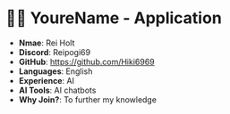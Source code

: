 
#  🧑‍💻 YoureName - Application

- **Nmae**: Rei Holt 
- **Discord**: Reipogi69
- **GitHub**: https://github.com/Hiki6969
- **Languages**: English
- **Experience**: AI 
- **AI Tools**: AI chatbots
- **Why Join?**: To further my knowledge
